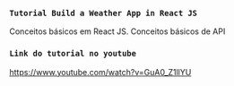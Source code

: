 ### `Tutorial Build a Weather App in React JS`
Conceitos básicos em React JS.
Conceitos básicos de API

### `Link do tutorial no youtube`
https://www.youtube.com/watch?v=GuA0_Z1llYU
 
